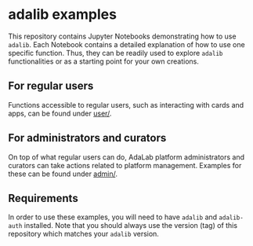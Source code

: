 # adalib examples

This repository contains Jupyter Notebooks demonstrating how to use `adalib`. Each Notebook contains a detailed explanation of how to use one specific function. Thus, they can be readily used to explore `adalib` functionalities or as a starting point for your own creations.

## For regular users

Functions accessible to regular users, such as interacting with cards and apps, can be found under [user/](user/).

## For administrators and curators

On top of what regular users can do, AdaLab platform administrators and curators can take actions related to platform management. Examples for these can be found under [admin/](admin/).

## Requirements

In order to use these examples, you will need to have `adalib` and `adalib-auth` installed. Note that you should always use the version (tag) of this repository which matches your `adalib` version.